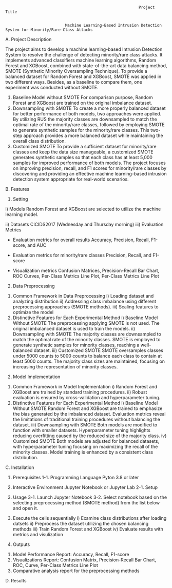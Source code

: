                                                               Project Title

                                                              
                              Machine Learning-Based Intrusion Detection System for Minority/Rare-Class Attacks
                              
A. Project Description

The project aims to develop a machine learning-based Intrusion Detection System to resolve the challenge of detecting minority/rare class attacks. It implements advanced classifiers machine learning algorithms, Random Forest and XGBoost, combined with state-of-the-art data balancing method, SMOTE (Synthetic Minority Oversampling Technique). To provide a balanced dataset for Random Forest and XGBoost, SMOTE was applied in two different ways. Besides, as a baseline to compare them, one experiment was conducted without SMOTE.
1)	Baseline Model without SMOTE
For comparison purpose, Random Forest and XGBoost are trained on the original imbalance dataset.
2)	Downsampling with SMOTE
To create a more properly balanced dataset for better performance of both models, two approaches were applied. By utilizing RUS the majority classes are downsampled to match the optimal rate of the minority/rare classes, followed by employing SMOTE to generate synthetic samples for the minority/rare classes. This two-step approach provides a more balanced dataset while maintaining the overall class distribution.
3)	Customized SMOTE
To provide a sufficient dataset for minority/rare classes and keep the data size manageable, a customized SMOTE generates synthetic samples so that each class has at least 5,000 samples for improved performance of both models.
The project focuses on improving precision, recall, and F1 scores for minority/rare classes by discovering and providing an effective machine learning-based intrusion detection system appropriate for real-world scenarios.

B. Features
1.	Setting
   
i) Models
Random Forest and XGBoost are selected to utilize the machine learning model.

ii)	Datasets
CICIDS2017 (Wednesday and Thursday morning)
iii)	Evaluation Metrics
- Evaluation metrics for overall results
 Accuracy, Precision, Recall, F1-score, and AUC

- Evaluation metrics for minority/rare classes
Precision, Recall, and F1-score

- Visualization metrics
Confusion Matrices, Precision-Recall Bar Chart, ROC Curves, Per-Class Metrics Line Plot, Per-Class Metrics Line Plot

2)	Data Preprocessing 
1.	Common Framework in Data Preprocessing 
i)	Loading dataset and analyzing distribution
ii)	Addressing class imbalance using different preprocessing approaches (SMOTE methods).
iii)	Scaling features to optimize the model
2.	Distinctive Features for Each Experimental Method
i)	Baseline Model Without SMOTE
The preprocessing applying SMOTE is not used. The original imbalanced dataset is used to train the models.
ii)	Downsampling with SMOTE
The majority classes are downsampled to match the optimal rate of the minority classes. SMOTE is employed to generate synthetic samples for minority classes, reaching a well-balanced dataset.
iii)	Customized SMOTE
SMOTE oversamples classes under 5000 counts to 5000 counts to balance each class to contain at least 5000 counts. The majority class sizes are maintained, focusing on increasing the representation of minority classes.
2)	Model Implementation
1.	Common Framework in Model Implementation
i)	Random Forest and XGBoost are trained by standard training procedures.
ii)	Robust evaluation is ensured by cross-validation and hyperparameter tuning.
2.	Distinctive Features for Each Experimental Method
i)	Baseline Model Without SMOTE
Random Forest and XGBoost are trained to emphasize the bias generated by the imbalanced dataset. Evaluation metrics reveal the limitations of traditional training procedures without balancing the dataset.
iii)	Downsampling with SMOTE
Both models are modified to function with smaller datasets. Hyperparameter tuning highlights reducing overfitting caused by the reduced size of the majority class.
iv)	Customized SMOTE
Both models are adjusted for balanced datasets, with hyperparameter tuning focusing on maximizing the recall of the minority classes. Model training is enhanced by a consistent class distribution.

C. Installation
1)	Prerequisites
1-1.	Programming Language 
Pyton 3.8 or later
2.	Interactive Environment
Jupyter Notebook or Jupyter Lab
2-1. Setup
3) Usage
3-1. Launch Jupyter Notebook
3-2. Select notebook based on the selecting preprocessing method (SMOTE method) from the list below and open it.
3. Execute the cells sequentially
i) Examine class distributions after loading datsets
ii) Preprocess the dataset utilizing the chosen balancing methods
iii) Train Random Forest and XGBoost
iv) Evaluate results with metrics and visulization
4) Outputs
1.	Model Performance Report: Accuracy, Recall, F1-score
2.	Visualizations Report: 
Confusion Matrix, Precision-Recall Bar Chart, ROC, Curve, 
Per-Class Metrics Line Plot
3.	Comparative analysis report for the preprocessing methods

D. Results



